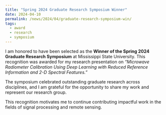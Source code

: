 ```yaml
---
title: "Spring 2024 Graduate Research Symposium Winner"
date: 2024-04-10
permalink: /news/2024/04/graduate-research-symposium-win/
tags:
  - award
  - research
  - symposium
---
```


I am honored to have been selected as the **Winner of the Spring 2024 Graduate Research Symposium** at Mississippi State University. This recognition was awarded for my research presentation on _“Microwave Radiometer Calibration Using Deep Learning with Reduced Reference Information and 2-D Spectral Features.”_

The symposium celebrated outstanding graduate research across disciplines, and I am grateful for the opportunity to share my work and represent our research group.

This recognition motivates me to continue contributing impactful work in the fields of signal processing and remote sensing.
